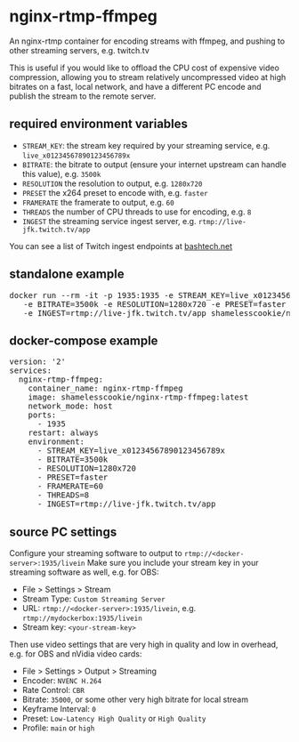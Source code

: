 # nginx-rtmp-ffmpeg

An nginx-rtmp container for encoding streams with ffmpeg, and pushing to other streaming servers, e.g. twitch.tv

This is useful if you would like to offload the CPU cost of expensive video compression,
allowing you to stream relatively uncompressed video at high bitrates on a fast, local network,
and have a different PC encode and publish the stream to the remote server.

## required environment variables

- `STREAM_KEY`: the stream key required by your streaming service, e.g. `live_x01234567890123456789x`
- `BITRATE`: the bitrate to output (ensure your internet upstream can handle this value), e.g. `3500k`
- `RESOLUTION` the resolution to output, e.g. `1280x720`
- `PRESET` the x264 preset to encode with, e.g. `faster`
- `FRAMERATE` the framerate to output, e.g. `60`
- `THREADS` the number of CPU threads to use for encoding, e.g. `8`
- `INGEST` the streaming service ingest server, e.g. `rtmp://live-jfk.twitch.tv/app`

You can see a list of Twitch ingest endpoints at [bashtech.net](https://bashtech.net/twitch/ingest.php)

## standalone example

<pre>
docker run --rm -it -p 1935:1935 -e STREAM_KEY=live_x01234567890123456789x \
   -e BITRATE=3500k -e RESOLUTION=1280x720 -e PRESET=faster -e FRAMERATE=60 -e THREADS=8 \
   -e INGEST=rtmp://live-jfk.twitch.tv/app shamelesscookie/nginx-rtmp-ffmpeg:latest
</pre>

## docker-compose example

<pre>
version: '2'
services:
  nginx-rtmp-ffmpeg:
    container_name: nginx-rtmp-ffmpeg
    image: shamelesscookie/nginx-rtmp-ffmpeg:latest
    network_mode: host
    ports:
      - 1935
    restart: always
    environment:
      - STREAM_KEY=live_x01234567890123456789x
      - BITRATE=3500k
      - RESOLUTION=1280x720
      - PRESET=faster
      - FRAMERATE=60
      - THREADS=8
      - INGEST=rtmp://live-jfk.twitch.tv/app
</pre>

## source PC settings

Configure your streaming software to output to `rtmp://<docker-server>:1935/livein`
Make sure you include your stream key in your streaming software as well, e.g. for OBS:

- File > Settings > Stream
- Stream Type: `Custom Streaming Server`
- URL: `rtmp://<docker-server>:1935/livein`, e.g. `rtmp://mydockerbox:1935/livein`
- Stream key: `<your-stream-key>`

Then use video settings that are very high in quality and low in overhead, e.g. for OBS and nVidia video cards:

- File > Settings > Output > Streaming
- Encoder: `NVENC H.264`
- Rate Control: `CBR`
- Bitrate: `35000`, or some other very high bitrate for local stream
- Keyframe Interval: `0`
- Preset: `Low-Latency High Quality` or `High Quality`
- Profile: `main` or `high`
